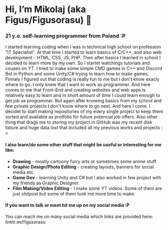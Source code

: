 # Hi, I’m Mikolaj (aka Figus/Figusorasu) 👋

### 21 y.o. self-learning programmer from Poland :P
I started learning coding when I was in technical high school on profession "IT Specialist". At that time I started to learn basics of C/C++, and also web development - HTML, CSS, JS, PHP. Then after basics I learned in school I decided to learn more by my own. So I startet watchings tutorials and couses on YT. I tried to make some simple CMD games in C++ and Discord Bot in Python and some Unity/C# trying to learn how to make games. Finnaly I figured out that coding is really fun to me but I don't know exacly where to go. I only knew that I want to work as programmer. 
And here comes to me that Front-End and creating websites and web apps is relatively easy to learn and in short amount of time I could learn enough to get job as programmer. But again after knowing basics from my school and few private projects I don't know where to go next. And here I come. I decidet to start making repositories of my every single project to keep them sorted and avaliable as protfolio for future potencial job offers.
Also other thing that drags me to storing my project in GitHub was my recent disk faliure and huge data lost that included all my previous works and projects :<

#### I also learn/do some other stuff that might be useful or interesting for me like:
- **Drawing** - mostly cartoony furry arts or sometimes some anime stuff
- **Graphic Design/Photo Editing** - creating layouts, banners for social media etc.
- **Game Dev** - learning Unity and C# but I also worked in few project with my friends as Graphic Designer.
- **Film Making/Video Editing** - I make some YT videos. Some of them are just shitpost but some of them took me more time to make.

#### If you want to talk or meet hit me up on my social media :P

You can reach me on many social media which links are provided here: linktr.ee/figusorasu

<!---
FigusNamelessFoxx/FigusNamelessFoxx is a ✨ special ✨ repository because its `README.md` (this file) appears on your GitHub profile.
You can click the Preview link to take a look at your changes.
--->
